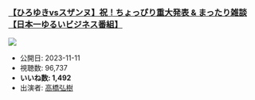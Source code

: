 ### [【ひろゆきvsスザンヌ】祝！ちょっぴり重大発表 & まったり雑談【日本一ゆるいビジネス番組】](https://www.youtube.com/watch?v=_Sc1dUY3UOQ)
[![](https://img.youtube.com/vi/_Sc1dUY3UOQ/sddefault.jpg)](https://www.youtube.com/watch?v=_Sc1dUY3UOQ)
-   公開日: 2023-11-11
-   視聴数: 96,737
-   **いいね数: 1,492**
-   出演者: [高橋弘樹](/rehacq_fan/people/高橋弘樹 "wikilink")
